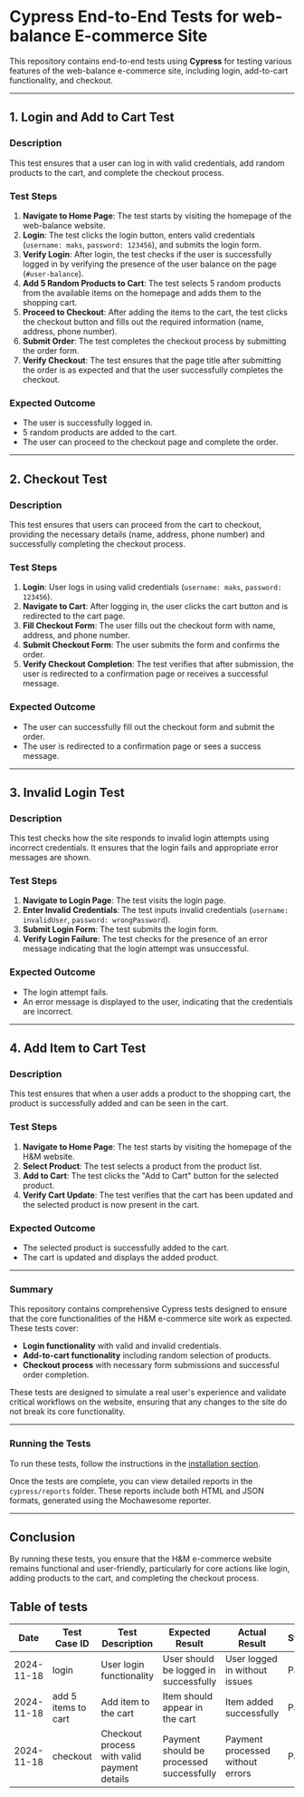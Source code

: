 # Cypress End-to-End Tests for web-balance E-commerce Site

This repository contains end-to-end tests using **Cypress** for testing various features of the web-balance e-commerce site, including login, add-to-cart functionality, and checkout.

---

## 1. Login and Add to Cart Test

### Description
This test ensures that a user can log in with valid credentials, add random products to the cart, and complete the checkout process.

### Test Steps
1. **Navigate to Home Page**: The test starts by visiting the homepage of the web-balance website.
2. **Login**: The test clicks the login button, enters valid credentials (`username: maks`, `password: 123456`), and submits the login form.
3. **Verify Login**: After login, the test checks if the user is successfully logged in by verifying the presence of the user balance on the page (`#user-balance`).
4. **Add 5 Random Products to Cart**: The test selects 5 random products from the available items on the homepage and adds them to the shopping cart.
5. **Proceed to Checkout**: After adding the items to the cart, the test clicks the checkout button and fills out the required information (name, address, phone number).
6. **Submit Order**: The test completes the checkout process by submitting the order form.
7. **Verify Checkout**: The test ensures that the page title after submitting the order is as expected and that the user successfully completes the checkout.

### Expected Outcome
- The user is successfully logged in.
- 5 random products are added to the cart.
- The user can proceed to the checkout page and complete the order.

---

## 2. Checkout Test

### Description
This test ensures that users can proceed from the cart to checkout, providing the necessary details (name, address, phone number) and successfully completing the checkout process.

### Test Steps
1. **Login**: User logs in using valid credentials (`username: maks`, `password: 123456`).
2. **Navigate to Cart**: After logging in, the user clicks the cart button and is redirected to the cart page.
3. **Fill Checkout Form**: The user fills out the checkout form with name, address, and phone number.
4. **Submit Checkout Form**: The user submits the form and confirms the order.
5. **Verify Checkout Completion**: The test verifies that after submission, the user is redirected to a confirmation page or receives a successful message.

### Expected Outcome
- The user can successfully fill out the checkout form and submit the order.
- The user is redirected to a confirmation page or sees a success message.

---

## 3. Invalid Login Test

### Description
This test checks how the site responds to invalid login attempts using incorrect credentials. It ensures that the login fails and appropriate error messages are shown.

### Test Steps
1. **Navigate to Login Page**: The test visits the login page.
2. **Enter Invalid Credentials**: The test inputs invalid credentials (`username: invalidUser`, `password: wrongPassword`).
3. **Submit Login Form**: The test submits the login form.
4. **Verify Login Failure**: The test checks for the presence of an error message indicating that the login attempt was unsuccessful.

### Expected Outcome
- The login attempt fails.
- An error message is displayed to the user, indicating that the credentials are incorrect.

---

## 4. Add Item to Cart Test

### Description
This test ensures that when a user adds a product to the shopping cart, the product is successfully added and can be seen in the cart.

### Test Steps
1. **Navigate to Home Page**: The test starts by visiting the homepage of the H&M website.
2. **Select Product**: The test selects a product from the product list.
3. **Add to Cart**: The test clicks the "Add to Cart" button for the selected product.
4. **Verify Cart Update**: The test verifies that the cart has been updated and the selected product is now present in the cart.

### Expected Outcome
- The selected product is successfully added to the cart.
- The cart is updated and displays the added product.

---

### Summary

This repository contains comprehensive Cypress tests designed to ensure that the core functionalities of the H&M e-commerce site work as expected. These tests cover:

- **Login functionality** with valid and invalid credentials.
- **Add-to-cart functionality** including random selection of products.
- **Checkout process** with necessary form submissions and successful order completion.

These tests are designed to simulate a real user's experience and validate critical workflows on the website, ensuring that any changes to the site do not break its core functionality.

---

### Running the Tests

To run these tests, follow the instructions in the [installation section](#installation).

Once the tests are complete, you can view detailed reports in the `cypress/reports` folder. These reports include both HTML and JSON formats, generated using the Mochawesome reporter.

---

## Conclusion

By running these tests, you ensure that the H&M e-commerce website remains functional and user-friendly, particularly for core actions like login, adding products to the cart, and completing the checkout process.

## Table of tests
| **Date**        | **Test Case ID** | **Test Description**                          | **Expected Result**                       | **Actual Result**                         | **Status**  | **Notes**         |
|-----------------|------------------|-----------------------------------------------|------------------------------------------|-------------------------------------------|-------------|-------------------|
| 2024-11-18      | login            | User login functionality                     | User should be logged in successfully    | User logged in without issues             | Pass        |                   |
| 2024-11-18      | add 5 items to cart            | Add item to the cart                         | Item should appear in the cart           | Item added successfully                   | Pass        |                   |
| 2024-11-18      | checkout           | Checkout process with valid payment details   | Payment should be processed successfully | Payment processed without errors          | Pass        |                   |





